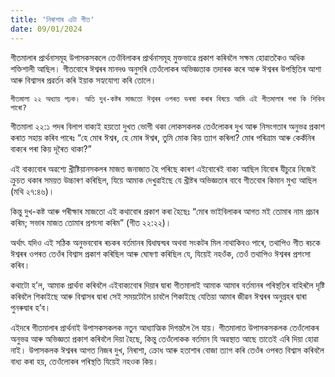 ```yaml
---
title: 'নিৰাশাৰ এটা গীত'
date: 09/01/2024
---
```


গীতমালাৰ প্ৰাৰ্থনাসমূহ উপাসকসকলে তেওঁবিলাকৰ প্ৰাৰ্থনাসমূহ মুক্তভাৱে প্ৰকাশ কৰিবলৈ সক্ষম হোৱাতকৈও অধিক শক্তিশালী আছিল। গীতবোৰে ঈশ্বৰৰ মানদণ্ড অনুসৰি তেওঁলোকৰ অভিজ্ঞতাক তদাৰক কৰে আৰু ঈশ্বৰৰ উপস্থিতিৰ আশা আৰু বিশ্বাসৰ প্ৰৱৰ্তন কৰি ইয়াক সহ্যযোগ্য কৰি তোলে।

`গীতমালা ২২ অধ্যায় পঢ়ক। অতি দুখ-কষ্টৰ মাজতো ঈশ্বৰৰ ওপৰত ভৰষা কৰাৰ বিষয়ে আমি এই গীতমালাৰ পৰা কি শিকিব পাৰো?`

গীতমালা ২২:১ পদৰ বিলাপ বাক্যই হয়তো দুখত ভোগী থকা লোকসকলক তেওঁলোকৰ দুখ আৰু নিসংগতাৰ অনুভৱ প্ৰকাশ কৰাত সহায় কৰিব পাৰেঃ “হে মোৰ ঈশ্বৰ, হে মোৰ ঈশ্বৰ, তুমি মোক কিয় ত্যাগ কৰিলা? মোৰ পৰিত্ৰাম আৰু কেকঁনিৰ বাক্যৰ পৰা কিয় দূৰৈত থাকা?”

এই বাক্যবোৰ অৱশ্যে খ্ৰীষ্টিয়ানসকলৰ মাজত জনাজাত হৈ পৰিছে কাৰণ এইবোৰেই বাক্য আছিল যিবোৰ যীচুৱে নিজেই ক্ৰুচত থকাৰ সময়ত উচ্চাৰণ কৰিছিল, যিয়ে আমাক দেখুৱাইছে যে খ্ৰীষ্টৰ অভিজ্ঞতাৰ বাবে গীতবোৰ কিমান মুখ্য আছিল (মথি ২৭:৪৬)।

কিন্তু দুখ-কষ্ট আৰু পৰীক্ষাৰ মাজতো এই কথাবোৰ প্ৰকাশ কৰা হৈছেঃ “মোৰ ভাইবিলাকৰ আগত মই তোমাৰ নাম প্ৰচাৰ কৰিম; সভাৰ মাজত তোমাৰ প্ৰশংসা কৰিম” (গীত ২২:২২)।

অৰ্থাৎ যদিও এই সঠিক অনুভববোৰ ৰচকৰ বৰ্তমানৰ দ্বিধাদ্বন্দ্বৰ অথবা সংকটৰ মিল নাথাকিবও পাৰে, তথাপিও গীত ৰচকে ঈশ্বৰৰ ওপৰত তেওঁৰ বিশ্বাস প্ৰকাশ কৰিছিল আৰু ঘোষণা কৰিছিল যে, যিয়েই নহওঁক, তেওঁ তথাপিও ঈশ্বৰৰ প্ৰশংসা কৰিব।

কথাটো হ’ল, আমাক প্ৰাৰ্থনা কৰিবলৈ এইবাক্যবোৰ দিয়াৰ দ্বাৰা গীতমালাই আমাক আমাৰ বৰ্তমানৰ পৰিস্থতিৰ বাহিৰলৈ দৃষ্টি কৰিবলৈ শিকাইছে আৰু বিশ্বাসৰ দ্বাৰা সেই সময়টোলৈ চাবলৈ শিকাইছে যেতিয়া আমাৰ জীৱন ঈশ্বৰৰ অনুগ্ৰহৰ দ্বাৰা পুনৰুদ্বাৰ হ’ব।

এইদৰে গীতমালাৰ প্ৰাৰ্থনাই উপাসকসকলক নতুন আধ্যাত্মিক দিগন্তলৈ লৈ যায়। গীতমালাত উপাসকসকলক তেওঁলোকৰ অনুভৱ আৰু অভিজ্ঞতা প্ৰকাশ কৰিবলৈ দিয়া হৈছে, কিন্তু তেওঁলোকক বৰ্তমান যি অৱস্থাত আছে তাতেই এৰি দিয়া হোৱা নাই। উপাসকলক ঈশ্বৰৰ আগত নিজৰ দুখ, নিৰাশা, ক্ৰোধ আৰু হতাশাৰ বোজা ত্যাগ কৰি তেওঁৰ ওপৰত বিশ্বাস কৰিবলৈ বাধ্য কৰা হয়, তেওঁলোকৰ পৰিস্থতি যিয়েই নহওক কিয়।